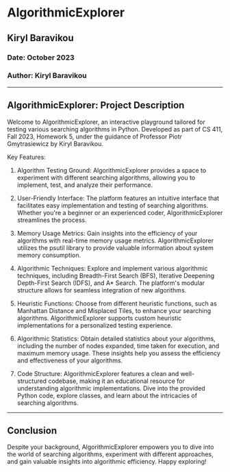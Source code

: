 # AlgorithmicExplorer
## Kiryl Baravikou
### Date: October 2023
### Author: Kiryl Baravikou

---
AlgorithmicExplorer: Project Description
---

Welcome to AlgorithmicExplorer, an interactive playground tailored for testing various searching algorithms in Python. Developed as part of CS 411, Fall 2023, Homework 5, under the guidance of Professor Piotr Gmytrasiewicz by Kiryl Baravikou.

Key Features:

1. Algorithm Testing Ground: AlgorithmicExplorer provides a space to experiment with different searching algorithms, allowing you to implement, test, and analyze their performance.

2. User-Friendly Interface: The platform features an intuitive interface that facilitates easy implementation and testing of searching algorithms. Whether you're a beginner or an experienced coder, AlgorithmicExplorer streamlines the process.

3. Memory Usage Metrics: Gain insights into the efficiency of your algorithms with real-time memory usage metrics. AlgorithmicExplorer utilizes the psutil library to provide valuable information about system memory consumption.

4. Algorithmic Techniques: Explore and implement various algorithmic techniques, including Breadth-First Search (BFS), Iterative Deepening Depth-First Search (IDFS), and A* Search. The platform's modular structure allows for seamless integration of new algorithms.

5. Heuristic Functions: Choose from different heuristic functions, such as Manhattan Distance and Misplaced Tiles, to enhance your searching algorithms. AlgorithmicExplorer supports custom heuristic implementations for a personalized testing experience.

6. Algorithmic Statistics: Obtain detailed statistics about your algorithms, including the number of nodes expanded, time taken for execution, and maximum memory usage. These insights help you assess the efficiency and effectiveness of your algorithms.

7. Code Structure: AlgorithmicExplorer features a clean and well-structured codebase, making it an educational resource for understanding algorithmic implementations. Dive into the provided Python code, explore classes, and learn about the intricacies of searching algorithms.

---
Conclusion
---
Despite your background, AlgorithmicExplorer empowers you to dive into the world of searching algorithms, experiment with different approaches, and gain valuable insights into algorithmic efficiency. Happy exploring!

